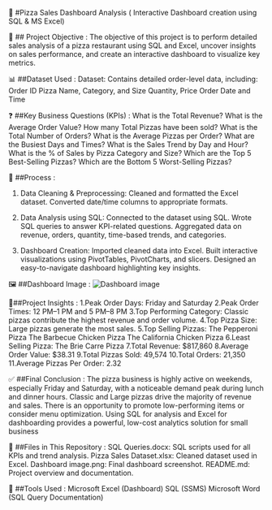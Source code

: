 🍕 #Pizza Sales Dashboard Analysis ( Interactive Dashboard creation using SQL & MS Excel)

🎯 ## Project Objective :
The objective of this project is to perform detailed sales analysis of a pizza restaurant using SQL and Excel, uncover insights on sales performance, and create an interactive dashboard to visualize key metrics.

📊 ##Dataset Used :
Dataset: 
Contains detailed order-level data, including:
Order ID
Pizza Name, Category, and Size
Quantity, Price
Order Date and Time

❓ ##Key Business Questions (KPIs) :
What is the Total Revenue?
What is the Average Order Value?
How many Total Pizzas have been sold?
What is the Total Number of Orders?
What is the Average Pizzas per Order?
What are the Busiest Days and Times?
What is the Sales Trend by Day and Hour?
What is the % of Sales by Pizza Category and Size?
Which are the Top 5 Best-Selling Pizzas?
Which are the Bottom 5 Worst-Selling Pizzas?

🔄 ##Process :
1. Data Cleaning & Preprocessing:
Cleaned and formatted the Excel dataset.
Converted date/time columns to appropriate formats.

2. Data Analysis using SQL:
Connected to the dataset using SQL.
Wrote SQL queries to answer KPI-related questions.
Aggregated data on revenue, orders, quantity, time-based trends, and categories.

3. Dashboard Creation:
Imported cleaned data into Excel.
Built interactive visualizations using PivotTables, PivotCharts, and slicers.
Designed an easy-to-navigate dashboard highlighting key insights.

🖼️ ##Dashboard Image :
![Dashboard image](https://github.com/user-attachments/assets/d47b8864-a921-4dcf-9d47-2c3b63bf1236)

📍##Project Insights :
1.Peak Order Days: Friday and Saturday
2.Peak Order Times: 12 PM–1 PM and 5 PM–8 PM
3.Top Performing Category: Classic pizzas contribute the highest revenue and order volume.
4.Top Pizza Size: Large pizzas generate the most sales.
5.Top Selling Pizzas:
The Pepperoni Pizza
The Barbecue Chicken Pizza
The California Chicken Pizza
6.Least Selling Pizza: The Brie Carre Pizza
7.Total Revenue: $817,860
8.Average Order Value: $38.31
9.Total Pizzas Sold: 49,574
10.Total Orders: 21,350
11.Average Pizzas Per Order: 2.32

✅ ##Final Conclusion :
The pizza business is highly active on weekends, especially Friday and Saturday, with a noticeable demand peak during lunch and dinner hours.
Classic and Large pizzas drive the majority of revenue and sales.
There is an opportunity to promote low-performing items or consider menu optimization.
Using SQL for analysis and Excel for dashboarding provides a powerful, low-cost analytics solution for small business

📁 ##Files in This Repository :
SQL Queries.docx: SQL scripts used for all KPIs and trend analysis.
Pizza Sales Dataset.xlsx: Cleaned dataset used in Excel.
Dashboard image.png: Final dashboard screenshot.
README.md: Project overview and documentation.

🚀 ##Tools Used :
Microsoft Excel (Dashboard)
SQL (SSMS)
Microsoft Word (SQL Query Documentation)
